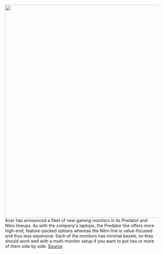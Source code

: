 <img src='https://cdn.vox-cdn.com/thumbor/t3NLQftCg1_i6MO0mmJpbrNGKfY=/0x0:2040x1360/1200x800/filters:focal(857x517:1183x843)/cdn.vox-cdn.com/uploads/chorus_image/image/67665353/x34gs_1.0.jpg' width='700px' /><br/>
Acer has announced a fleet of new gaming monitors in its Predator and Nitro lineups. As with the company's laptops, the Predator line offers more high-end, feature-packed options whereas the Nitro line is value-focused and thus less expensive. Each of the monitors has minimal bezels, so they should work well with a multi-monitor setup if you want to put two or more of them side by side.
<a href='https://www.theverge.com/2020/10/21/21525013/acer-predator-nitro-2021-gaming-monitors-refresh-rate-gsync-nvidia-release-date-price'> Source <a/>